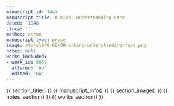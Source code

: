 ```yaml
---
manuscript_id: 1447
manuscript_title: A Kind, Understanding Face
dated: '1948'
circa: ''
method: xerox
manuscript_type: prose
image: story1948-00-00-a-kind-understanding-face.png
notes: null
works_included:
- work_id: 5059
  altered: 'no'
  edited: 'no'
---
```


{{ section_title() }}
{{ manuscript_info() }}
{{ section_image() }}
{{ notes_section() }}
{{ works_section() }}
